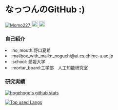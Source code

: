 # なっつんのGitHub :)
<p align="left">
  <a href="https://github.com/Momo227/Momo227/">
    <img src="https://komarev.com/ghpvc/?username=Momo227" alt="Momo227" />
  </a>
  <a href="http://twitter.com/Natsun_234">
    <img height="20" src="https://img.shields.io/twitter/follow/Natsun_234?label=Twitter&logo=twitter&style=flat" />
  </a>
  <a href="https://github.com/Momo227">
    <img height="20" src="https://img.shields.io/github/followers/Momo227?label=follow&logo=github&style=flat" />
  </a>
</p>

### 自己紹介
<li>:no_mouth:野口夏希
<li>:mailbox_with_mail:n_noguchi@ai.cs.ehime-u.ac.jp
<li>:school: 愛媛大学
<li>:mortar_board:工学部　人工知能研究室

### 研究実績


<!-- リポジトリステータス -->
[![hogehoge's github stats](https://github-readme-stats.vercel.app/api?username=Momo227&hide=contribs&count_private=true&show_icons=true&theme=dracula)](https://github.com/Momo227/)

<!-- ソースコード統計 -->
[![Top used Langs](https://github-readme-stats.vercel.app/api/top-langs/?username=Momo227&layout=compact&theme=dracula)](https://github.com/Momo227/)
